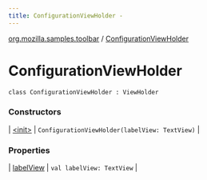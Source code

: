 ```yaml
---
title: ConfigurationViewHolder - 
---
```


[org.mozilla.samples.toolbar](../index.html) / [ConfigurationViewHolder](./index.html)

# ConfigurationViewHolder

`class ConfigurationViewHolder : ViewHolder`

### Constructors

| [&lt;init&gt;](-init-.html) | `ConfigurationViewHolder(labelView: TextView)` |

### Properties

| [labelView](label-view.html) | `val labelView: TextView` |

